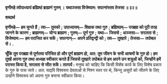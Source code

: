 **वृणीमहे त्वोपाध्यायं ब्रह्मिष्ठं ब्राह्मणं गुरुम् ।** **यथाञ्जसा विजेष्याम: सपत्नांस्तव तेजसा ॥ ३२॥** 

**शब्दार्थ** 

**वृणीमहे—** **हम चुनते हैं** **; त्वा—** **तुमको** **; उपाध्यायम्—** **शिक्षक तथा गुरु** **; ब्रह्मिष्ठम्—** **परब्रह्म को पूरी तरह जानने के कारण** **;** **ब्राह्मणम्—** **योग्य ब्राह्मण** **; गुरुम्—** **पूर्ण गुरु** **; यथा—** **जिससे** **; अञ्जसा—** **सरलता से** **; विजेष्याम:—** **हम पराजित कर सकें** **;** **सपत्नान्—** **अपने प्रतिद्वन्द्वी को** **; तव—** **तुश्हारे** **; तेजसा—** **तपोबल से।** **.** 

**चूँकि तुम परब्रह्म से पूर्णतया परिचित हो और पूर्ण ब्राह्मण हो, अत: तुम जीवन के** **सभी आश्रमों के गुरु हो। हम तुश्हें अपना गुरु तथा अध्यक्ष स्वीकार करते हैं जिससे तुश्हारे** **तपोबल से हम अपने उन शत्रुओं को, जिन्होंने हमें परास्त किया है, सरलता से जीत सकें।** **तात्पर्य :** मनुष्य को चाहिए कि किसी विशेष कार्य के लिए विशेष प्रकार के गुरु के पास जाये। अत: यद्यपि विश्वरूप देवताओं से निश्न स्तर पर थे, किन्तु असुरों को जीतने के लिए उन्होंने विश्वरूप को अपना गुरु बनाना स्वीकार किया।  